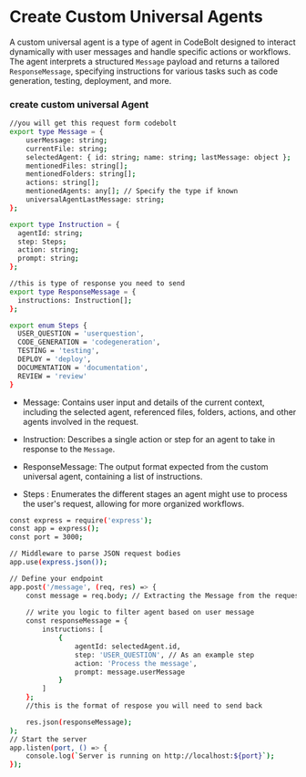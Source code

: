 # Create Custom Universal Agents

A custom universal agent is a type of agent in CodeBolt designed to interact dynamically with user messages and handle specific actions or workflows. The agent interprets a structured `Message` payload and returns a tailored `ResponseMessage`, specifying instructions for various tasks such as code generation, testing, deployment, and more.


###  create custom universal Agent

```bash
//you will get this request form codebolt
export type Message = {
    userMessage: string;
    currentFile: string;
    selectedAgent: { id: string; name: string; lastMessage: object };
    mentionedFiles: string[];
    mentionedFolders: string[];
    actions: string[];
    mentionedAgents: any[]; // Specify the type if known
    universalAgentLastMessage: string;
};

export type Instruction = {
  agentId: string;
  step: Steps;
  action: string;
  prompt: string;
};

//this is type of response you need to send
export type ResponseMessage = {
  instructions: Instruction[];
};

export enum Steps {
  USER_QUESTION = 'userquestion',
  CODE_GENERATION = 'codegeneration',
  TESTING = 'testing',
  DEPLOY = 'deploy',
  DOCUMENTATION = 'documentation',
  REVIEW = 'review'
}

```

* Message: Contains user input and details of the current context, including the selected agent, referenced files, folders, actions, and other agents involved in the request.

* Instruction: Describes a single action or step for an agent to take in response to the `Message`.

* ResponseMessage: The output format expected from the custom universal agent, containing a list of instructions.

* Steps : Enumerates the different stages an agent might use to process the user's request, allowing for more organized workflows.


```bash
const express = require('express');
const app = express();
const port = 3000;

// Middleware to parse JSON request bodies
app.use(express.json());

// Define your endpoint
app.post('/message', (req, res) => {
    const message = req.body; // Extracting the Message from the request body
    
    // write you logic to filter agent based on user message
    const responseMessage = {
        instructions: [
            {
                agentId: selectedAgent.id,
                step: 'USER_QUESTION', // As an example step
                action: 'Process the message',
                prompt: message.userMessage
            }
        ]
    };
    //this is the format of respose you will need to send back

    res.json(responseMessage);
);
// Start the server
app.listen(port, () => {
    console.log(`Server is running on http://localhost:${port}`);
});
```

